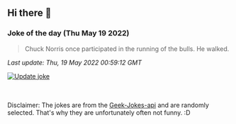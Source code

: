 ## Hi there 👋

### Joke of the day (Thu May 19 2022)
<!-- joke -->
>Chuck Norris once participated in the running of the bulls. He walked.
<!-- /joke -->

*Last update: Thu, 19 May 2022 00:59:12 GMT*

[![Update joke](https://github.com/nclskfm/nclskfm/actions/workflows/joke.yml/badge.svg)](https://github.com/nclskfm/nclskfm/actions/workflows/joke.yml)

<br><br>
Disclaimer: The jokes are from the [Geek-Jokes-api](https://github.com/sameerkumar18/geek-joke-api) and are randomly selected. That's why they are unfortunately often not funny. :D
